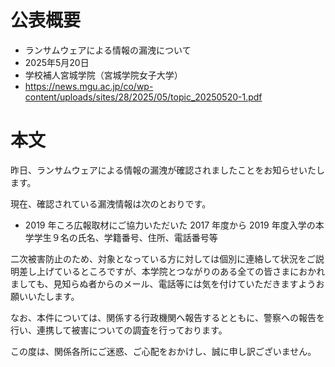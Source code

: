 # 公表概要
- ランサムウェアによる情報の漏洩について
- 2025年5月20日
- 学校補人宮城学院（宮城学院女子大学）
- https://news.mgu.ac.jp/co/wp-content/uploads/sites/28/2025/05/topic_20250520-1.pdf

# 本文
昨⽇、ランサムウェアによる情報の漏洩が確認されましたことをお知らせいたします。

現在、確認されている漏洩情報は次のとおりです。

- 2019 年ころ広報取材にご協⼒いただいた 2017 年度から 2019 年度⼊学の本学学⽣９名の⽒名、学籍番号、住所、電話番号等

⼆次被害防⽌のため、対象となっている⽅に対しては個別に連絡して状況をご説明差し上げているところですが、本学院とつながりのある全ての皆さまにおかれましても、⾒知らぬ者からのメール、電話等には気を付けていただきますようお願いいたします。

なお、本件については、関係する⾏政機関へ報告するとともに、警察への報告を⾏い、連携して被害についての調査を⾏っております。

この度は、関係各所にご迷惑、ご⼼配をおかけし、誠に申し訳ございません。
